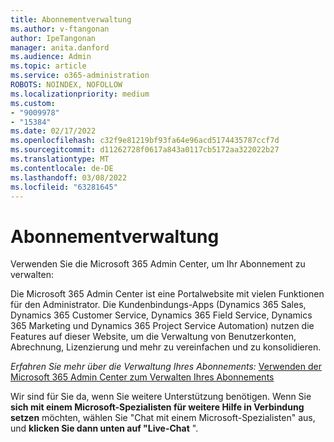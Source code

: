 ```yaml
---
title: Abonnementverwaltung
ms.author: v-ftangonan
author: IpeTangonan
manager: anita.danford
ms.audience: Admin
ms.topic: article
ms.service: o365-administration
ROBOTS: NOINDEX, NOFOLLOW
ms.localizationpriority: medium
ms.custom:
- "9009978"
- "15384"
ms.date: 02/17/2022
ms.openlocfilehash: c32f9e81219bf93fa64e96acd5174435787ccf7d
ms.sourcegitcommit: d11262728f0617a843a0117cb5172aa322022b27
ms.translationtype: MT
ms.contentlocale: de-DE
ms.lasthandoff: 03/08/2022
ms.locfileid: "63281645"
---
```

# <a name="subscription-management"></a>Abonnementverwaltung

Verwenden Sie die Microsoft 365 Admin Center, um Ihr Abonnement zu verwalten:

Die Microsoft 365 Admin Center ist eine Portalwebsite mit vielen Funktionen für den Administrator. Die Kundenbindungs-Apps (Dynamics 365 Sales, Dynamics 365 Customer Service, Dynamics 365 Field Service, Dynamics 365 Marketing und Dynamics 365 Project Service Automation) nutzen die Features auf dieser Website, um die Verwaltung von Benutzerkonten, Abrechnung, Lizenzierung und mehr zu vereinfachen und zu konsolidieren.

*Erfahren Sie mehr über die Verwaltung Ihres Abonnements:*
 [Verwenden der Microsoft 365 Admin Center zum Verwalten Ihres Abonnements](https://docs.microsoft.com/power-platform/admin/use-office-365-admin-center-manage-subscription)

Wir sind für Sie da, wenn Sie weitere Unterstützung benötigen. Wenn Sie **sich mit einem Microsoft-Spezialisten für weitere Hilfe in Verbindung setzen** möchten, wählen Sie "Chat mit einem Microsoft-Spezialisten" aus, und **klicken Sie dann unten auf "Live-Chat** ". 
